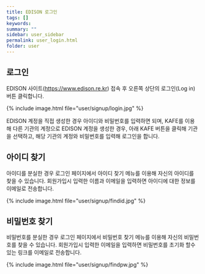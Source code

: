```yaml
---
title: EDISON 로그인
tags: []
keywords:
summary: ""
sidebar: user_sidebar
permalink: user_login.html
folder: user
---
```


## 로그인

EDISON 사이트(https://www.edison.re.kr) 접속 후 오른쪽 상단의 로그인(Log in) 버튼 클릭합니다.

{% include image.html file="user/signup/login.jpg" %}

EDISON 계정을 직접 생성한 경우 아이디와 비밀번호를 입력하면 되며, KAFE를 이용해 다른 기관의 계정으로 EDISON 계정을 생성한 경우, 아래 KAFE 버튼을 클릭해 기관을 선택하고, 해당 기관의 계정와 비밀번호를 입력해 로그인을 합니다.

## 아이디 찾기

아이디를 분실한 경우 로그인 페이지에서 아이디 찾기 메뉴를 이용해 자신의 아이디를 찾을 수 있습니다. 회원가입시 입력한 이름과 이메일을 입력하면 아이디에 대한 정보를 이메일로 전송합니다.

{% include image.html file="user/signup/findid.jpg" %}


## 비밀번호 찾기

비밀번호를 분실한 경우 로그인 페이지에서 비밀번호 찾기 메뉴를 이용해 자신의 비밀번호를 찾을 수 있습니다. 회원가입시 입력한 이메일을 입력하면 비밀번호를 초기화 할수 있는 링크를 이메일로 전송합니다.

{% include image.html file="user/signup/findpw.jpg" %}

